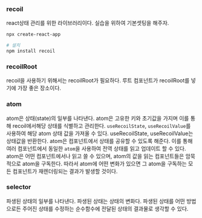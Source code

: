 ### recoil
react상태 관리를 위한 라이브러리이다.
실습을 위하여 기본셋팅을 해주자.

```sh
npx create-react-app

# 설치
npm install recoil
```

### recoilRoot
recoil을 사용하기 위해서는 recoilRoot가 필요하다.
루트 컴포넌트가 recoilRoot를 넣기에 가장 좋은 장소이다.


### atom
atom은 상태(state)의 일부를 나타낸다.
atom은 고유한 키와 초기값을 가지며 이를 통해 recoil에서해당 상태를 식별하고 관리한다.
`useRecoilState`, `useRecoilValue`를 사용하여 해당 atom 상태 값을 가져올 수 있다.
useRecoilState, useRecoilValue는 상태값을 반환한다.
atom은 컴포넌트에서 상태를 공유할 수 있도록 해준다. 
이를 통해 여러 컴포넌트에서 동일한 `atom`을 사용하여 전역 상태를 읽고 업데이트 할 수 있다.
atom은 어떤 컴포넌트에서나 읽고 쓸 수 있으며, atom의 값을 읽는 컴포넌트들은 암묵적으로 atom을 구독한다.
따라서 atom에 어떤 변화가 있으면 그 atom을 구독하는 모든 컴포넌트가 재렌더링되는 결과가 발생할 것이다.


### selector
파생된 상태의 일부를 나타낸다. 파생된 상태는 상태의 변화다. 
파생된 상태를 어떤 방법으로든 주어진 상태를 수정하는 순수함수에 전달된 상태의 결과물로 생각할 수 있다.

